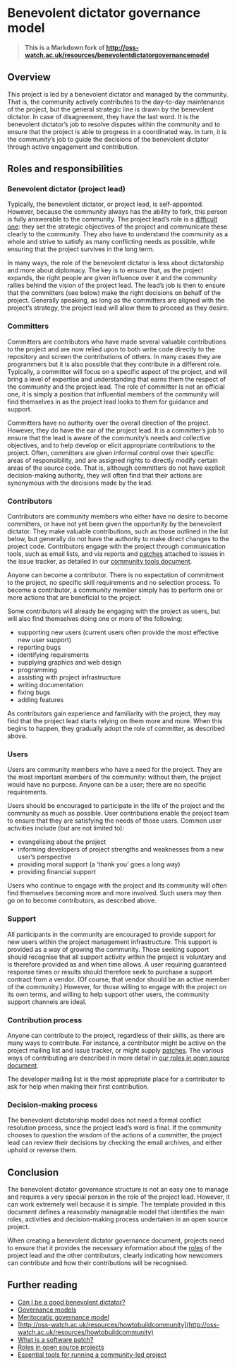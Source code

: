 # Benevolent dictator governance model

> **This is a Markdown fork of <http://oss-watch.ac.uk/resources/benevolentdictatorgovernancemodel>**

## Overview

This project is led by a benevolent dictator and managed by the community. That is,
the community actively contributes to the day-to-day maintenance of the project,
but the general strategic line is drawn by the benevolent dictator. In case of
disagreement, they have the last word. It is the benevolent dictator’s job to resolve
disputes within the community and to ensure that the project is able to progress
in a coordinated way. In turn, it is the community’s job to guide the decisions
of the benevolent dictator through active engagement and contribution.

## Roles and responsibilities

### Benevolent dictator (project lead)

Typically, the benevolent dictator, or project lead, is self-appointed. However,
because the community always has the ability to fork, this person is fully answerable
to the community. The project lead’s role is a [difficult one](http://producingoss.com/html-chunk/social-infrastructure.html#benevolent-dictator-qualifications):
they set the strategic objectives of the project and communicate these clearly to
the community. They also have to understand the community as a whole and strive to
satisfy as many conflicting needs as possible, while ensuring that the project
survives in the long term.

In many ways, the role of the benevolent dictator is less about dictatorship and
more about diplomacy. The key is to ensure that, as the project expands, the right
people are given influence over it and the community rallies behind the vision of
the project lead. The lead’s job is then to ensure that the committers (see below)
make the right decisions on behalf of the project. Generally speaking, as long as
the committers are aligned with the project’s strategy, the project lead will allow
them to proceed as they desire.

### Committers

Committers are contributors who have made several valuable contributions to the
project and are now relied upon to both write code directly to the repository and
screen the contributions of others. In many cases they are programmers but it is
also possible that they contribute in a different role. Typically, a committer will
focus on a specific aspect of the project, and will bring a level of expertise and
understanding that earns them the respect of the community and the project lead.
The role of committer is not an official one, it is simply a position that influential
members of the community will find themselves in as the project lead looks to them
for guidance and support.

Committers have no authority over the overall direction of the project. However,
they do have the ear of the project lead. It is a committer’s job to ensure that
the lead is aware of the community’s needs and collective objectives, and to help
develop or elicit appropriate contributions to the project. Often, committers are
given informal control over their specific areas of responsibility, and are assigned
rights to directly modify certain areas of the source code. That is, although committers
do not have explicit decision-making authority, they will often find that their
actions are synonymous with the decisions made by the lead.

### Contributors

Contributors are community members who either have no desire to become committers,
or have not yet been given the opportunity by the benevolent dictator. They make
valuable contributions, such as those outlined in the list below, but generally
do not have the authority to make direct changes to the project code. Contributors
engage with the project through communication tools, such as email lists, and via
reports and [patches](http://oss-watch.ac.uk/resources/softwarepatch) attached to
issues in the issue tracker, as detailed in our [community tools document](http://oss-watch.ac.uk/resources/communitytools).

Anyone can become a contributor. There is no expectation of commitment to the project,
no specific skill requirements and no selection process. To become a contributor,
a community member simply has to perform one or more actions that are beneficial
to the project.

Some contributors will already be engaging with the project as users, but will also
find themselves doing one or more of the following:

-   supporting new users (current users often provide the most effective new user support)
-   reporting bugs
-   identifying requirements
-   supplying graphics and web design
-   programming
-   assisting with project infrastructure
-   writing documentation
-   fixing bugs
-   adding features

As contributors gain experience and familiarity with the project, they may find
that the project lead starts relying on them more and more. When this begins to
happen, they gradually adopt the role of committer, as described above.

### Users

Users are community members who have a need for the project. They are the most
important members of the community: without them, the project would have no purpose.
Anyone can be a user; there are no specific requirements.

Users should be encouraged to participate in the life of the project and the community
as much as possible. User contributions enable the project team to ensure that they
are satisfying the needs of those users. Common user activities include (but are
not limited to):

-   evangelising about the project
-   informing developers of project strengths and weaknesses from a new user’s perspective
-   providing moral support (a ‘thank you’ goes a long way)
-   providing financial support

Users who continue to engage with the project and its community will often find
themselves becoming more and more involved. Such users may then go on to become
contributors, as described above.

### Support

All participants in the community are encouraged to provide support for new users
within the project management infrastructure. This support is provided as a way of
growing the community. Those seeking support should recognise that all support
activity within the project is voluntary and is therefore provided as and when
time allows. A user requiring guaranteed response times or results should therefore
seek to purchase a support contract from a vendor. (Of course, that vendor should
be an active member of the community.) However, for those willing to engage with
the project on its own terms, and willing to help support other users, the community
support channels are ideal.

### Contribution process

Anyone can contribute to the project, regardless of their skills, as there are many
ways to contribute. For instance, a contributor might be active on the project mailing
list and issue tracker, or might supply [patches](http://oss-watch.ac.uk/resources/softwarepatch).
The various ways of contributing are described in more detail in [our roles in open
source document](http://oss-watch.ac.uk/resources/rolesinopensource).

The developer mailing list is the most appropriate place for a contributor to ask
for help when making their first contribution.

### Decision-making process

The benevolent dictatorship model does not need a formal conflict resolution process,
since the project lead’s word is final. If the community chooses to question the
wisdom of the actions of a committer, the project lead can review their decisions
by checking the email archives, and either uphold or reverse them.

## Conclusion

The benevolent dictator governance structure is not an easy one to manage and
requires a very special person in the role of the project lead. However, it can
work extremely well because it is simple. The template provided in this document
defines a reasonably manageable model that identifies the main roles, activities
and decision-making process undertaken in an open source project.

When creating a benevolent dictator governance document, projects need to ensure
that it provides the necessary information about the [roles](http://oss-watch.ac.uk/resources/rolesinopensource)
of the project lead and the other contributors, clearly indicating how newcomers
can contribute and how their contributions will be recognised.

## Further reading

-   [Can I be a good benevolent dictator?](http://producingoss.com/html-chunk/social-infrastructure.html#benevolent-dictator-qualifications)
-   [Governance models](http://oss-watch.ac.uk/resources/governanceModels)
-   [Meritocratic governance model](http://oss-watch.ac.uk/resources/meritocraticGovernanceModel)
-   [http://oss-watch.ac.uk/resources/howtobuildcommunity](http://oss-watch.ac.uk/resources/howtobuildcommunity)
-   [What is a software patch?](http://oss-watch.ac.uk/resources/softwarepatch)
-   [Roles in open source projects](http://oss-watch.ac.uk/resources/rolesinopensource)
-   [Essential tools for running a community-led project](http://oss-watch.ac.uk/resources/communitytools)
